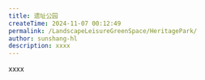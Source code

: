 ```yaml
---
title: 遗址公园
createTime: 2024-11-07 00:12:49
permalink: /LandscapeLeisureGreenSpace/HeritagePark/
author: sunshang-hl
description: xxxx
---
```


xxxx